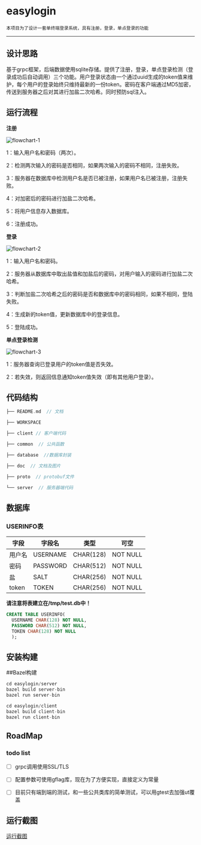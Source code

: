 # easylogin
	本项目为了设计一套单终端登录系统，具有注册，登录，单点登录的功能
----
## 设计思路
  基于grpc框架，后端数据使用sqlite存储。提供了注册，登录，单点登录检测（登录成功后自动调用）三个功能。用户登录状态由一个通过uuid生成的token值来维护，每个用户的登录始终只维持最新的一份token。密码在客户端通过MD5加密，传送到服务器之后对其进行加盐二次哈希。同时预防sql注入。

## 运行流程
**注册**  

![flowchart-1](https://github.com/xiaohan-orange/easylogin/blob/master/doc/flowchart-4.png)

1：输入用户名和密码（两次）。  

2：检测两次输入的密码是否相同，如果两次输入的密码不相同，注册失败。  

3：服务器在数据库中检测用户名是否已被注册，如果用户名已被注册，注册失败。  

4：对加密后的密码进行加盐二次哈希。  

5：将用户信息存入数据库。  

6：注册成功。

**登录**  

![flowchart-2](https://github.com/xiaohan-orange/easylogin/blob/master/doc/flowchart-5.png)

1：输入用户名和密码。  

2：服务器从数据库中取出盐值和加盐后的密码，对用户输入的密码进行加盐二次哈希。  

3：判断加盐二次哈希之后的密码是否和数据库中的密码相同，如果不相同，登陆失败。  

4：生成新的token值，更新数据库中的登录信息。  

5：登陆成功。

**单点登录检测**  

![flowchart-3](https://github.com/xiaohan-orange/easylogin/blob/master/doc/flowchart-6.png)

1：服务器查询已登录用户的token值是否失效。  

2：若失效，则返回信息通知token值失效（即有其他用户登录）。

## 代码结构

``` c++
├── README.md  // 文档  

├── WORKSPACE  		  

├── client // 客户端代码       

├── common  // 公共函数   

├── database  //数据库封装   

├── doc  // 文档及图片  

├── proto  // protobuf文件    

└── server  // 服务器端代码  

```


## 数据库

### USERINFO表
字段 | 字段名 | 类型 | 可空 
---- | ---- | ---- | ---- 
用户名 | USERNAME | CHAR(128) | NOT NULL  
密码 | PASSWORD | CHAR(512) | NOT NULL  
盐 | SALT | CHAR(256)| NOT NULL  
token | TOKEN | CHAR(256) | NOT NULL  

**请注意将表建立在/tmp/test.db中！**

```sql
CREATE TABLE USERINFO( 
  USERNAME CHAR(128) NOT NULL,
  PASSWORD CHAR(512) NOT NULL,
  TOKEN CHAR(128) NOT NULL
  );
```


## 安装构建

##Bazel构建
``` c++  
cd easylogin/server
bazel build server-bin
bazel run server-bin

cd easylogin/client
bazel build client-bin
bazel run client-bin
```

## RoadMap
### todo list
- [ ] grpc调用使用SSL/TLS
- [ ] 配置参数可使用gflag库，现在为了方便实现，直接定义为常量
- [ ] 目前只有端到端的测试，和一些公共类库的简单测试，可以用gtest去加强ut覆盖


## 运行截图

[运行截图](https://github.com/xiaohan-orange/easylogin/blob/master/doc/runScreenshot.md)  





# 
